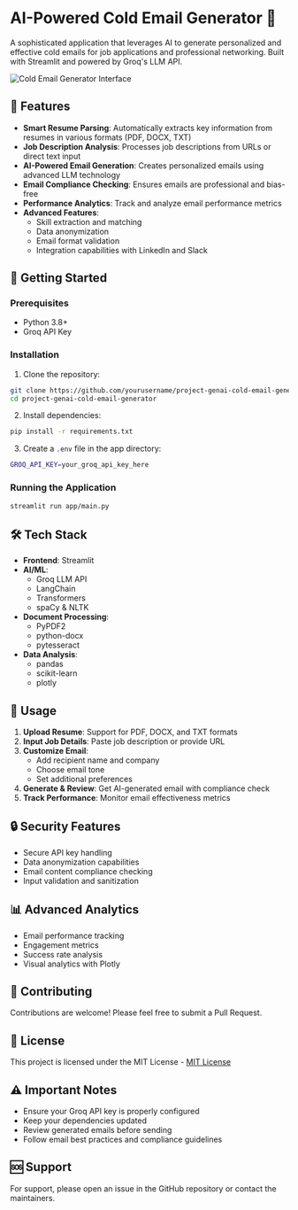 # AI-Powered Cold Email Generator 📧

A sophisticated application that leverages AI to generate personalized and effective cold emails for job applications and professional networking. Built with Streamlit and powered by Groq's LLM API.

![Cold Email Generator Interface](https://i.ibb.co/18cw3PG/Screenshot-2024-12-16-204621.png)

## 🌟 Features

- **Smart Resume Parsing**: Automatically extracts key information from resumes in various formats (PDF, DOCX, TXT)
- **Job Description Analysis**: Processes job descriptions from URLs or direct text input
- **AI-Powered Email Generation**: Creates personalized emails using advanced LLM technology
- **Email Compliance Checking**: Ensures emails are professional and bias-free
- **Performance Analytics**: Track and analyze email performance metrics
- **Advanced Features**:
  - Skill extraction and matching
  - Data anonymization
  - Email format validation
  - Integration capabilities with LinkedIn and Slack

## 🚀 Getting Started

### Prerequisites

- Python 3.8+
- Groq API Key

### Installation

1. Clone the repository:
```bash
git clone https://github.com/yourusername/project-genai-cold-email-generator.git
cd project-genai-cold-email-generator
```

2. Install dependencies:
```bash
pip install -r requirements.txt
```

3. Create a `.env` file in the app directory:
```bash
GROQ_API_KEY=your_groq_api_key_here
```

### Running the Application

```bash
streamlit run app/main.py
```

## 🛠️ Tech Stack

- **Frontend**: Streamlit
- **AI/ML**: 
  - Groq LLM API
  - LangChain
  - Transformers
  - spaCy & NLTK
- **Document Processing**: 
  - PyPDF2
  - python-docx
  - pytesseract
- **Data Analysis**: 
  - pandas
  - scikit-learn
  - plotly

## 📝 Usage

1. **Upload Resume**: Support for PDF, DOCX, and TXT formats
2. **Input Job Details**: Paste job description or provide URL
3. **Customize Email**: 
   - Add recipient name and company
   - Choose email tone
   - Set additional preferences
4. **Generate & Review**: Get AI-generated email with compliance check
5. **Track Performance**: Monitor email effectiveness metrics

## 🔒 Security Features

- Secure API key handling
- Data anonymization capabilities
- Email content compliance checking
- Input validation and sanitization

## 📊 Advanced Analytics

- Email performance tracking
- Engagement metrics
- Success rate analysis
- Visual analytics with Plotly

## 🤝 Contributing

Contributions are welcome! Please feel free to submit a Pull Request.

## 📄 License

This project is licensed under the MIT License - [MIT License](LICENSE)

## ⚠️ Important Notes

- Ensure your Groq API key is properly configured
- Keep your dependencies updated
- Review generated emails before sending
- Follow email best practices and compliance guidelines

## 🆘 Support

For support, please open an issue in the GitHub repository or contact the maintainers.
